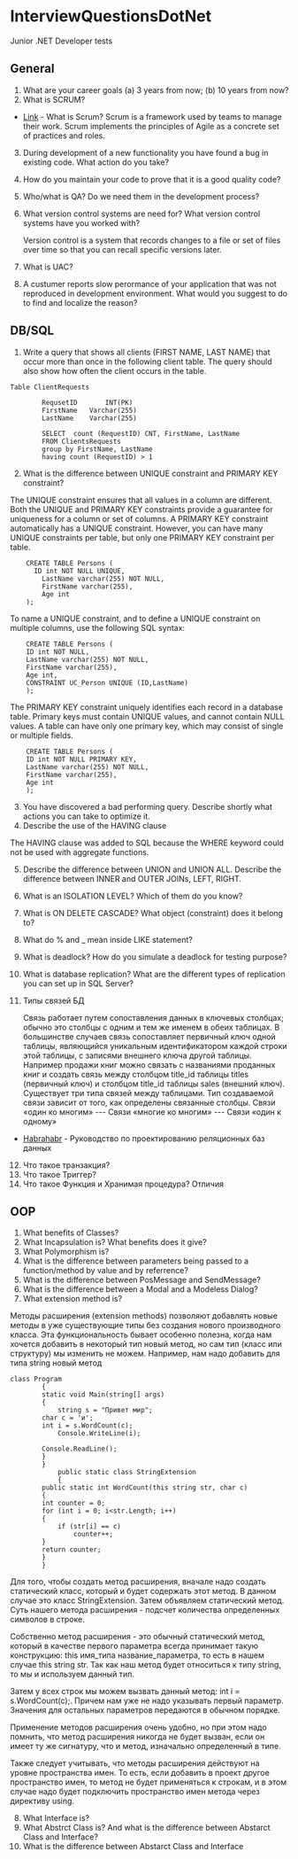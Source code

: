 # InterviewQuestionsDotNet
Junior .NET Developer tests

## General

1.	What are your career goals (а) 3 years from now; (b) 10 years from now?
2.	What is SCRUM?
* [Link](https://www.visualstudio.com/learn/what-is-scrum/) - What is Scrum? 
	Scrum is a framework used by teams to manage their work. Scrum implements the principles of Agile as a concrete set of practices and roles.

3.	During development of a new functionality you have found a bug in existing code. What action do you take?
4.	How do you maintain your code to prove that it is a good quality code?
5.	Who/what is QA? Do we need them in the development process?
6.	What version control systems are need for? What version control systems have you worked with?

	Version control is a system that records changes to a file or set of files over time so that you can recall specific versions later.

7.	What is UAC?
8.	A custumer reports slow perormance of your application that was not reproduced in development environment. What would you suggest to do to find and localize the reason?

## DB/SQL

1.	Write a query that shows all clients (FIRST NAME, LAST NAME) that occur more than once in the following client table. The query should also show how often the client occurs in the table.
```
Table ClientRequests

		RequsetID   	INT(PK)
		FirstName	Varchar(255)		
		LastName 	Varchar(255)

		SELECT 	count (RequestID) CNT, FirstName, LastName  
		FROM ClientsRequests 
		group by FirstName, LastName
		having count (RequestID) > 1
```
2.	What is the difference between UNIQUE constraint and PRIMARY KEY constraint?

The UNIQUE constraint ensures that all values in a column are different. Both the UNIQUE and PRIMARY KEY constraints provide a guarantee for uniqueness for a column or set of columns. A PRIMARY KEY constraint automatically has a UNIQUE constraint. However, you can have many UNIQUE constraints per table, but only one PRIMARY KEY constraint per table.
```
	CREATE TABLE Persons (
  	  ID int NOT NULL UNIQUE,
    	LastName varchar(255) NOT NULL,
    	FirstName varchar(255),
    	Age int
	);
```
To name a UNIQUE constraint, and to define a UNIQUE constraint on multiple columns, use the following SQL syntax: 
```
	CREATE TABLE Persons (
    ID int NOT NULL,
    LastName varchar(255) NOT NULL,
    FirstName varchar(255),
    Age int,
    CONSTRAINT UC_Person UNIQUE (ID,LastName)
	);
```
The PRIMARY KEY constraint uniquely identifies each record in a database table. Primary keys must contain UNIQUE values, and cannot contain NULL values. A table can have only one primary key, which may consist of single or multiple fields.
```	
	CREATE TABLE Persons (
    ID int NOT NULL PRIMARY KEY,
    LastName varchar(255) NOT NULL,
    FirstName varchar(255),
    Age int
	);
```
3.	You have discovered a bad performing query. Describe shortly what actions you can take to optimize it.
4.	Describe the use of the HAVING clause

The HAVING clause was added to SQL because the WHERE keyword could not be used with aggregate functions.

5.	Describe the difference between UNION and UNION ALL. Describe the difference between INNER and OUTER JOINs, LEFT, RIGHT.
6.	What is an ISOLATION LEVEL? Which of them do you know?
7.	What is ON DELETE CASCADE? What object (constraint) does it belong to?
8.	What do % and _ mean inside LIKE statement?
9.	What is deadlock? How do you simulate a deadlock for testing purpose?
10.	What is database replication? What are the different types of replication you can set up in SQL Server?

11.	Типы связей БД

	Связь работает путем сопоставления данных в ключевых столбцах; обычно это столбцы с одним и тем же именем в обеих таблицах. В большинстве случаев связь сопоставляет первичный ключ одной таблицы, являющийся уникальным идентификатором каждой строки этой таблицы, с записями внешнего ключа другой таблицы. Например продажи книг можно связать с названиями проданных книг и создать связь между столбцом title_id таблицы titles (первичный ключ) и столбцом title_id таблицы sales (внешний ключ).
	Существует три типа связей между таблицами. Тип создаваемой связи зависит от того, как определены связанные столбцы. 
	Связи «один ко многим» --- Связи «многие ко многим» --- Связи «один к одному»

* [Habrahabr](https://habrahabr.ru/post/193380/) - Руководство по проектированию реляционных баз данных

12.	Что такое транзакция?
13.	Что такое Триггер?
14.	Что такое Функция и Хранимая процедура? Отличия

## OOP

1.	What benefits of Classes?
2.	What Incapsulation is? What benefits does it give?
3.	What Polymorphism is?
4.	What is the difference between parameters being passed to a function/method by value and by referrence?
5.	What is the difference between PosMessage and SendMessage?
6.	What is the difference between a Modal and a Modeless Dialog?
7.	What extension method is? 

Методы расширения (extension methods) позволяют добавлять новые методы в уже существующие типы без создания нового производного класса. Эта функциональность бывает особенно полезна, когда нам хочется добавить в некоторый тип новый метод, но сам тип (класс или структуру) мы изменить не можем.
Например, нам надо добавить для типа string новый метод
```
class Program
		{
    	static void Main(string[] args)
    	{	
        	string s = "Привет мир";
        char c = 'и';
        int i = s.WordCount(c);
   			Console.WriteLine(i);
 
        Console.ReadLine();
    	}
		}
			public static class StringExtension
			{
    	public static int WordCount(this string str, char c)
    	{
        int counter = 0;
        for (int i = 0; i<str.Length; i++)
        {
            if (str[i] == c)
                counter++;
        }
        return counter;
    	}
		} 
```

Для того, чтобы создать метод расширения, вначале надо создать статический класс, который и будет содержать этот метод. В данном случае это класс StringExtension. Затем объявляем статический метод. Суть нашего метода расширения - подсчет количества определенных символов в строке.

Собственно метод расширения - это обычный статический метод, который в качестве первого параметра всегда принимает такую конструкцию: this имя_типа название_параметра, то есть в нашем случае this string str. Так как наш метод будет относиться к типу string, то мы и используем данный тип.

Затем у всех строк мы можем вызвать данный метод: int i = s.WordCount(c);. Причем нам уже не надо указывать первый параметр. Значения для остальных параметров передаются в обычном порядке.

Применение методов расширения очень удобно, но при этом надо помнить, что метод расширения никогда не будет вызван, если он имеет ту же сигнатуру, что и метод, изначально определенный в типе.

Также следует учитывать, что методы расширения действуют на уровне пространства имен. То есть, если добавить в проект другое пространство имен, то метод не будет применяться к строкам, и в этом случае надо будет подключить пространство имен метода через директиву using.

8.	What Interface is? 
9.	What Abstrct Class is? And what is the difference between Abstarct Class and Interface?
10.	What is the difference between Abstarct Class and Interface






